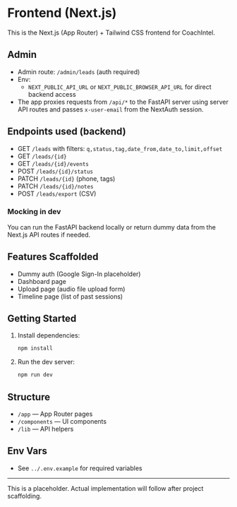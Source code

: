 # Frontend (Next.js)

This is the Next.js (App Router) + Tailwind CSS frontend for CoachIntel.

## Admin
- Admin route: `/admin/leads` (auth required)
- Env:
  - `NEXT_PUBLIC_API_URL` or `NEXT_PUBLIC_BROWSER_API_URL` for direct backend access
- The app proxies requests from `/api/*` to the FastAPI server using server API routes and passes `x-user-email` from the NextAuth session.

## Endpoints used (backend)
- GET `/leads` with filters: `q,status,tag,date_from,date_to,limit,offset`
- GET `/leads/{id}`
- GET `/leads/{id}/events`
- POST `/leads/{id}/status`
- PATCH `/leads/{id}` (phone, tags)
- PATCH `/leads/{id}/notes`
- POST `/leads/export` (CSV)

### Mocking in dev
You can run the FastAPI backend locally or return dummy data from the Next.js API routes if needed.

## Features Scaffolded
- Dummy auth (Google Sign-In placeholder)
- Dashboard page
- Upload page (audio file upload form)
- Timeline page (list of past sessions)

## Getting Started

1. Install dependencies:
   ```sh
   npm install
   ```
2. Run the dev server:
   ```sh
   npm run dev
   ```

## Structure
- `/app` — App Router pages
- `/components` — UI components
- `/lib` — API helpers

## Env Vars
- See `../.env.example` for required variables

---

This is a placeholder. Actual implementation will follow after project scaffolding.
